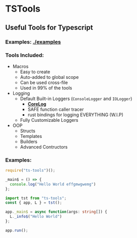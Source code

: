 # TSTools
## Useful Tools for Typescript
### Examples: [./examples](./examples/README.md)
### Tools Included:

* Macros
  * Easy to create
  * Auto-added to global scope
  * Can be used cross-file
  * Used in 99% of the tools
* Logging
  * Default Built-in Loggers (`ConsoleLogger` and `IOLogger`)
    * [**CoreLog**](./doc/CoreLog.md)
    * SAFE function caller tracer
    * rust bindings for logging EVERYTHING (W.I.P)
  * Fully Customizable Loggers
* OOP
  * Structs
  * Templates
  * Builders
  * Advanced Contructors

### Examples:

```js
require("ts-tools")();

_main$ = () => {
  console.log("Hello World effgmwgwemg")
};
```

```ts
import tst from "ts-tools";
const { app, L } = tst();

app._main$ = async function(args: string[]) {
  L._info$("Hello World")
};

app.run();
```
